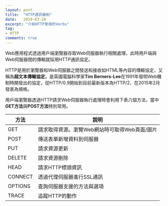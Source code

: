 ```yaml
---
layout: post
title:  "HTTP通訊機制"
date:   2019-03-28
excerpt: "介紹HTTP常用的Verbs"
tag:
- HTTP 
comments: true
---
```


Web應用程式透過用戶端瀏覽器存取Web伺服器執行相關處理，此時用戶端與Web伺服器間的傳輸就採用HTTP通訊協定。  

HTTP是用於瀏覽器和Web伺服器之間發送和接收如HTML等內容的傳輸協定，又稱為**超文本傳輸協定**。是英國電腦科學家**Tim Berners-Lee**在1991年發明Web機制時開發出的協定，從HTTP/0.9開始到目前最新版本為HTTP/2，在2015年2月發表為規格。   

用戶端瀏覽器透過HTTP請求Web伺服器執行處理時會利用下表八個方法，當中**GET方法**與**POST方法**特別常用。

|方法|說明|
|---|---|
|GET|請求取得資源。瀏覽Web網站時可取得Web頁面/圖片   |
|POST|傳送表單新增資料到伺服器|
|PUT|請求資源更新|
|DELETE|請求資源刪除   |
|HEAD|請求HTTP標頭資訊   |
|CONNECT|透過代理伺服器進行SSL通訊   |
|OPTIONS|查詢伺服器支援的方法與選項   |
|TRACE|追蹤HTTP的動作   |

